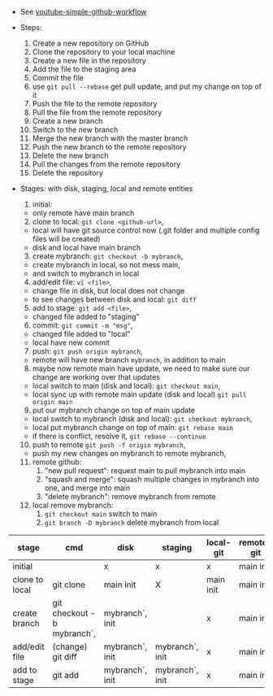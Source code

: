 * See [youtube-simple-github-workflow](https://www.youtube.com/watch?v=uj8hjLyEBmU)

* Steps:
  1. Create a new repository on GitHub
  2. Clone the repository to your local machine
  3. Create a new file in the repository
  4. Add the file to the staging area
  5. Commit the file
  6. use `git pull --rebase` get pull update, and put my change on top of it
  7. Push the file to the remote repository
  8. Pull the file from the remote repository
  9. Create a new branch
  10. Switch to the new branch
  11. Merge the new branch with the master branch
  12. Push the new branch to the remote repository
  13. Delete the new branch
  14. Pull the changes from the remote repository
  15. Delete the repository

* Stages: with disk, staging, local and remote entities
  1. initial:
    - only remote have main branch
  2. clone to local: `git clone <github-url>`,
    - local will have git source control now (.git folder and multiple config files will be created)
    - disk and local have main branch
  3. create mybranch: `git checkout -b mybranch`,
    - create mybranch in local, so not mess main,
    - and switch to mybranch in local
  4. add/edit file: `vi <file>`,
    - change file in disk, but local does not change
    - to see changes between disk and local: `git diff`
  5. add to stage: `git add <file>`,
    - changed file added to "staging"
  6. commit: `git commit -m "msg"`,
    - changed file added to "local"
    - local have new commit
  7. push: `git push origin mybranch`,
    - remote will have new branch `mybranch`, in addition to main
  8. maybe now remote main have update, we need to make sure our change are working over that updates
    - local switch to main (disk and local): `git checkout main`,
    - local sync up with remote main update (disk and local) `git pull origin main`
  9. put our mybranch change on top of main update
    - local switch to mybranch (disk and local): `git checkout mybranch`,
    - local put mybranch change on top of main:  `git rebase main`
    - if there is conflict, resolve it, `git rebase --continue`
  10. push to remote `git push -f origin mybranch`,
    - push my new changes on mybranch to remote mybranch,
  11. remote github:
      1.  "new pull request": request main to pull mybranch into main
      2.  "squash and merge": squash multiple changes in mybranch into one, and merge into main
      3.  "delete mybranch": remove mybranch from remote
  12. local remove mybranch:
      1.  `git checkout main` switch to main
      2.  `git branch -D mybranch` delete mybranch from local

| stage          | cmd                    | disk      | staging   | local-git | remote-git |
| -------------- | ---------------------- | --------- | --------- | --------- | ---------- |
| initial        |                        | x         | x         | x         | main init  |
| clone to local | git clone <github-url> | main init | X         | main init | main init  |
| create branch  | git checkout -b mybranch`, |mybranch`, init |           | x         | main init  |
| add/edit file  | (change) git diff      |mybranch`, init |mybranch`, init | x         | main init  |
| add to stage   | git add <file>         |mybranch`, init |mybranch`, init | x         | main init  |
